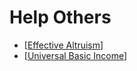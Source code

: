 # Help Others
- [[Effective Altruism]]
- [[Universal Basic Income]]

[//begin]: # "Autogenerated link references for markdown compatibility"
[Effective Altruism]: effective-altruism "Effective Altruism"
[Universal Basic Income]: universal-basic-income "Universal Basic Income"
[//end]: # "Autogenerated link references"